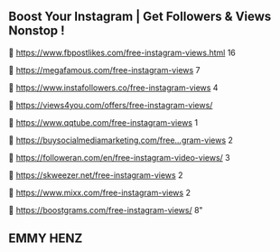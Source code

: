 ## Boost Your Instagram | Get Followers & Views Nonstop ! 

📱 https://www.fbpostlikes.com/free-instagram-views.html 16

📱 https://megafamous.com/free-instagram-views 7

📱 https://www.instafollowers.co/free-instagram-views 4

📱 https://views4you.com/offers/free-instagram-views/

📱 https://www.qqtube.com/free-instagram-views 1

📱 https://buysocialmediamarketing.com/free...gram-views 2

📱 https://followeran.com/en/free-instagram-video-views/ 3

📱 https://skweezer.net/free-instagram-views 2

📱 https://www.mixx.com/free-instagram-views 2

📱 https://boostgrams.com/free-instagram-views/ 8"

## EMMY HENZ
